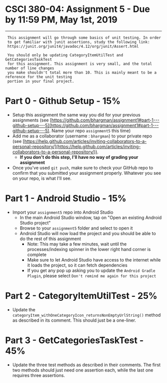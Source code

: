 # CSCI 380-04: Assignment 5 - Due by 11:59 PM, May 1st, 2019
* * * 

     This assignment will go through some basics of unit testing. In order
     to get familiar with junit assertions, study the following link:
     https://junit.org/junit4/javadoc/4.12/org/junit/Assert.html
     
     You should only be updating CategoryItemUtilTest and GetCategoriesTaskTest
     for this assignment. This assignment is very small, and the total number of line changes
     you make shouldn't total more than 10. This is mainly meant to be a reference for the unit testing
     portion in your final project.

# Part 0 - Github Setup - 15%
+ Setup this assignment the same way you did for your previous assignments (see [https://github.com/bhargman/assignment1#part-1---github-setup---5](https://github.com/bhargman/assignment1#part-1---github-setup---5). Name your repo
`assignment5` this time)
+ Add me as a collaborator (username : `bhargman`) to your private repo (see [https://help.github.com/articles/inviting-collaborators-to-a-personal-repository/](https://help.github.com/articles/inviting-collaborators-to-a-personal-repository/)).
    + **If you don't do this step, I'll have no way of grading your assignment**
+ Once you've used `git push`, make sure to check your GitHub repo to confirm that you submitted your assignment properly. Whatever you see on your repo, is what I'll see.  

# Part 1 - Android Studio - 15%
+ Import your `assignment5` repo into Android Studio
    + In the main Android Studio window, tap on "Open an existing Android Studio project"
    + Browse to your `assignment5` folder and select to open it
    + Android Studio will now load the project and you should be able to do the rest of this assignment
        + Note: This may take a few minutes, wait until the processes/indexing spinner in the lower right hand corner is complete
        + Make sure to let Android Studio have access to the internet while it loads the project, so it can fetch dependencies
        + If you get any pop up asking you to update the `Android Gradle Plugin`, please select `Don't remind me again for this project`

# Part 2 - CategoryItemUtilTest - 25%
+ Update the `categoryItem_withOneCategoryIcon_returnsNonEmptyUrlString()` method as described in its comment. This should just be a one-liner.

# Part 3 - GetCategoriesTaskTest - 45%
+ Update the three test methods as described in their comments. The first two methods should just need one assertion each, while the last one requires three assertions.
